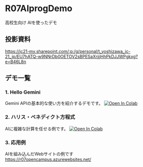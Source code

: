 # R07AIprogDemo
高校生向け AIを使ったデモ

## 投影資料
https://jc21-my.sharepoint.com/:p:/g/personal/t_yoshizawa_jc-21_jp/EU7hATQ-w9NNrDb0OETOV2sBPESaXrjjjHhPkDJJWPgkxg?e=B46L8n

## デモ一覧

### 1. Hello Gemini
Gemini APIの基本的な使い方を紹介するデモです。
<a href="https://colab.research.google.com/github/TCC-SystemEngineeringDept/R07AIprogDemo/blob/main/10HelloGemini.ipynb" target="_parent"><img src="https://colab.research.google.com/assets/colab-badge.svg" alt="Open In Colab"/></a>

### 2. ハリス・ベネディクト方程式
AIに複雑な計算を任せる例です。
<a href="https://colab.research.google.com/github/TCC-SystemEngineeringDept/R07AIprogDemo/blob/main/20harris_benedict_equation.ipynb" target="_parent"><img src="https://colab.research.google.com/assets/colab-badge.svg" alt="Open In Colab"/></a>

### 3. 応用例
AIを組み込んだWebサイトの例です
https://r07opencampus.azurewebsites.net/

